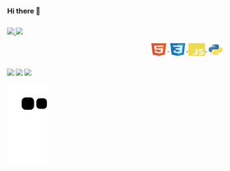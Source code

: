 ### Hi there 👋
  ##
<div>  
  <a href="https://github.com/e-mendesjr">  
  <img height="180em" src="https://github-readme-stats.vercel.app/api?username=e-mendesjr&show_icons=true&theme=radical&include_all_commits=true&count_private=true">
  <img height="190em" src="https://github-readme-stats.vercel.app/api/top-langs/?username=e-mendesjr&layout=compact&langs_count=7&theme=radical">    
</div>     
  
<div style="display: inline_block" align="right"><br>
  <img align="center" alt="Junior-HTML" height="30" width="40" src="https://raw.githubusercontent.com/devicons/devicon/master/icons/html5/html5-original.svg">
  <img align="center" alt="Junior-CSS" height="30" width="40" src="https://raw.githubusercontent.com/devicons/devicon/master/icons/css3/css3-original.svg">
  <img align="center" alt="Junior-Js" height="30" width="40" src="https://raw.githubusercontent.com/devicons/devicon/master/icons/javascript/javascript-plain.svg">
  <img align="center" alt="Junior-Python" height="30" width="40" src="https://raw.githubusercontent.com/devicons/devicon/master/icons/python/python-original.svg"> 
</div>    
   
  ##
  
  <div> 
  <a href=""><img src="https://img.shields.io/badge/Twitter-1DA1F2?style=for-the-badge&logo=twitter&logoColor=white" target="_blank"></a>  
  <a href = "mailto:contatorafaballerini@gmail.com"><img src="https://img.shields.io/badge/-Gmail-%23333?style=for-the-badge&logo=gmail&logoColor=white" target="_blank"></a>
  <a href="https://www.linkedin.com/in/rafaella-ballerini-45875016a" target="_blank"><img src="https://img.shields.io/badge/-LinkedIn-%230077B5?style=for-the-badge&logo=linkedin&logoColor=white" target="_blank"></a> 
 
  ![Snake animation](https://github.com/rafaballerini/rafaballerini/blob/output/github-contribution-grid-snake.svg)
 
</div>
